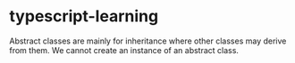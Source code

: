 # typescript-learning

Abstract classes are mainly for inheritance where other classes may derive from them. We cannot create an instance of an abstract class.
